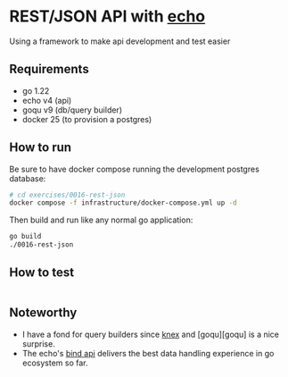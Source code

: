 # REST/JSON API with [echo][echo]

Using a framework to make api development and test easier

## Requirements

- go 1.22
- echo v4 (api)
- goqu v9 (db/query builder)
- docker 25 (to provision a postgres)

## How to run

Be sure to have docker compose running the development postgres database:

```bash
# cd exercises/0016-rest-json
docker compose -f infrastructure/docker-compose.yml up -d
```

Then build and run like any normal go application:

```bash
go build 
./0016-rest-json
```

## How to test

```bash
```

## Noteworthy

- I have a fond for query builders since [knex][knex] and [goqu][goqu] is a nice
  surprise.
- The echo's [bind api][echo-bind] delivers the best data handling experience in
  go ecosystem so far.

[echo]: https://echo.labstack.com/docs/quick-start
[knex]: https://knexjs.org/
[echo-bind]: https://echo.labstack.com/docs/binding
